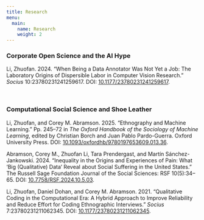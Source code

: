 ```yaml
---
title: Research
menu:
  main:
    name: Research
    weight: 2
---
```


<!-- When I started high school, I decided I would run away from programming and study some sort of social science like Max Weber did. My teacher, not knowing anything about social science, wanted me to stay, so he proposed that I just try to reimagine whatever social problems I was interested in as programming problems. 

I don't want to admit he was right, so now I try to do the opposite -- reimagine programming problems as social problems. 

-->

### Corporate Open Science and the AI Hype

Li, Zhuofan. 2024. “When Being a Data Annotator Was Not Yet a Job: The Laboratory Origins of Dispersible Labor in Computer Vision Research.” *Socius* 10:23780231241259617. DOI: [10.1177/23780231241259617](https://doi.org/10.1177/23780231241259617).

<br />

### Computational Social Science and Shoe Leather

Li, Zhuofan, and Corey M. Abramson. 2025. “Ethnography and Machine Learning.” Pp. 245–72 in *The Oxford Handbook of the Sociology of Machine Learning*, edited by Christian Borch and Juan Pablo Pardo-Guerra. Oxford University Press. DOI: [10.1093/oxfordhb/9780197653609.013.36](https://doi.org/10.1093/oxfordhb/9780197653609.013.36).

Abramson, Corey M., Zhuofan Li, Tara Prendergast, and Martín Sánchez-Jankowski. 2024. “Inequality in the Origins and Experiences of Pain: What ‘Big (Qualitative) Data’ Reveal about Social Suffering in the United States.” The Russell Sage Foundation Journal of the Social Sciences: RSF 10(5):34–65. DOI: [10.7758/RSF.2024.10.5.03](https://doi.org/10.7758/RSF.2024.10.5.03).

Li, Zhuofan, Daniel Dohan, and Corey M. Abramson. 2021. “Qualitative Coding in the Computational Era: A Hybrid Approach to Improve Reliability and Reduce Effort for Coding Ethnographic Interviews.” *Socius* 7:23780231211062345. DOI: [10.1177/23780231211062345](https://doi.org/10.1177/23780231211062345).


<br />

<!---

### Living Through Inequality in Time and Space

TBA

How do temporal inequalities translate resource disparities into unequal agency in making life-and-death decisions in cancer clinics?

How do spatial inequalities shape neighborhood vulnerability to and resilience against crises?

-->

<br />
